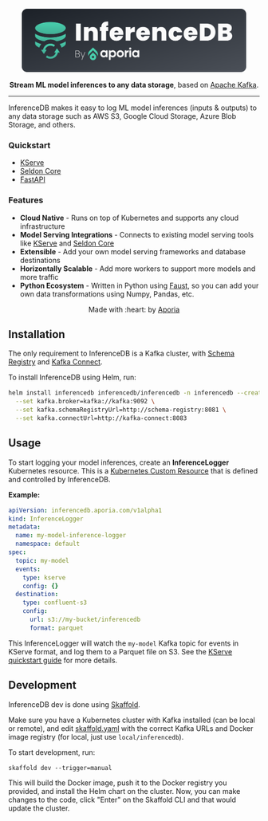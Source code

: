 <p align="center">
    <img src="docs/logo.svg" width="450" />
    
</p>
<p align="center"><b>Stream ML model inferences to any data storage</b>, based on <a href="https://kafka.apache.org">Apache Kafka</a>.</p>

---

InferenceDB makes it easy to log ML model inferences (inputs & outputs) to any data storage such as AWS S3, Google Cloud Storage, Azure Blob Storage, and others. 

### Quickstart

* [KServe]() 
* [Seldon Core]()
* [FastAPI]()


### Features

* **Cloud Native** - Runs on top of Kubernetes and supports any cloud infrastructure
* **Model Serving Integrations** - Connects to existing model serving tools like [KServe](https://kserve.github.io/website/) and [Seldon Core](https://github.com/SeldonIO/seldon-core)
* **Extensible** - Add your own model serving frameworks and database destinations
* **Horizontally Scalable** - Add more workers to support more models and more traffic 
* **Python Ecosystem** - Written in Python using [Faust](https://faust.readthedocs.io/en/latest/), so you can add your own data transformations using Numpy, Pandas, etc.


<p align="center">Made with :heart: by <a href="https://www.aporia.com?utm_source=github&utm_medium=github&utm_campaign=inferencedb" target="_blank">Aporia</a></p>


## Installation

The only requirement to InferenceDB is a Kafka cluster, with [Schema Registry](https://docs.confluent.io/platform/current/schema-registry/index.html) and [Kafka Connect](https://docs.confluent.io/platform/current/connect/index.html).

To install InferenceDB using Helm, run:

```sh
helm install inferencedb inferencedb/inferencedb -n inferencedb --create-namespace \
  --set kafka.broker=kafka://kafka:9092 \
  --set kafka.schemaRegistryUrl=http://schema-registry:8081 \
  --set kafka.connectUrl=http://kafka-connect:8083
```

## Usage

To start logging your model inferences, create an **InferenceLogger** Kubernetes resource. This is a [Kubernetes Custom Resource](https://kubernetes.io/docs/concepts/extend-kubernetes/api-extension/custom-resources/) that is defined and controlled by InferenceDB.

**Example:**

```yaml
apiVersion: inferencedb.aporia.com/v1alpha1
kind: InferenceLogger
metadata:
  name: my-model-inference-logger
  namespace: default
spec:
  topic: my-model
  events:
    type: kserve
    config: {}
  destination:
    type: confluent-s3
    config:
      url: s3://my-bucket/inferencedb
      format: parquet
```

This InferenceLogger will watch the `my-model` Kafka topic for events in KServe format, and log them to a Parquet file on S3. See the [KServe quickstart guide]() for more details.

## Development

InferenceDB dev is done using [Skaffold](https://skaffold.dev/).

Make sure you have a Kubernetes cluster with Kafka installed (can be local or remote), and edit [skaffold.yaml](skaffold.yaml) with the correct Kafka URLs and Docker image registry (for local, just use `local/inferencedb`).

To start development, run:

    skaffold dev --trigger=manual
    
This will build the Docker image, push it to the Docker registry you provided, and install the Helm chart on the cluster. Now, you can make changes to the code, click "Enter" on the Skaffold CLI and that would update the cluster.
